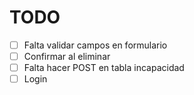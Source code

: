 # TODO
* [ ] Falta validar campos en formulario
* [ ] Confirmar al eliminar
* [ ] Falta hacer POST en tabla incapacidad
* [ ] Login
